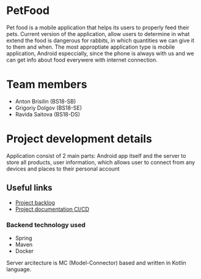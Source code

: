 # PetFood

Pet food is a mobile application that helps its users to properly feed their pets. Current version of the application, allow users to determine in what extend the food is dangerous for rabbits, in which quantities we can give it to them and when. The most approptiate application type is mobile application, Android especcially, since the phone is always with us and we can get info about food everywere with internet connection.

# Team members

- Anton Brisilin (BS18-SB)
- Grigoriy Dolgov (BS18-SE)
- Ravida Saitova (BS18-DS)

# Project development details

Application consist of 2 main parts: Android app itself and the server to store all products, user information, which allows user to connect from any devices and places to their personal account

## Useful links 

- [Project backlog](https://github.com/orgs/inno-nyan-dev/projects/1)
- [Project documentation CI/CD](https://inno-nyan-dev.github.io/PetFood/)

### Backend technology used

- Spring
- Maven
- Docker

Server arcitecture is MC (Model-Connector) based and written in Kotlin language.
